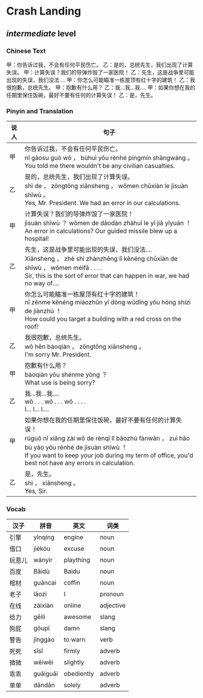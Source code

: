 # Crash Landing
## *intermediate* level

### Chinese Text
甲：你告诉过我，不会有任何平民伤亡。
乙：是的，总统先生，我们出现了计算失误。
甲：计算失误？我们的导弹炸毁了一家医院！
乙：先生，这是战争里可能出现的失误，我们没法....
甲：你怎么可能瞄准一栋屋顶有红十字的建筑！
乙：我很抱歉，总统先生。
甲：抱歉有什么用？
乙：我...我...我....
甲：如果你想在我的任期里保住饭碗，最好不要有任何的计算失误！
乙：是，先生。

### Pinyin and Translation
|说人|句子|
|----|----|
|甲|你告诉过我，不会有任何平民伤亡。<br />nǐ gàosu guò wǒ ， bùhuì yǒu rènhé píngmín shāngwáng 。<br />You told me there wouldn't be any civilian casualties.|
|乙|是的，总统先生，我们出现了计算失误。<br />shì de ， zǒngtǒng xiānsheng ， wǒmen chūxiàn le jìsuàn shīwù 。<br />Yes, Mr. President. We had an error in our calculations.|
|甲|计算失误？我们的导弹炸毁了一家医院！<br />jìsuàn shīwù ？ wǒmen de dǎodàn zhàhuǐ le yī jiā yīyuàn ！<br />An error in calculations? Our guided missile blew up a hospital!|
|乙|先生，这是战争里可能出现的失误，我们没法....<br />Xiānsheng ， zhè shì zhànzhēng lǐ kěnéng chūxiàn de shīwù ， wǒmen méifǎ . . . .<br />Sir, this is the sort of error that can happen in war, we had no way of....|
|甲|你怎么可能瞄准一栋屋顶有红十字的建筑！<br />nǐ zěnme kěnéng miáozhǔn yī dòng wūdǐng yǒu hóng shízì de jiànzhù ！<br />How could you target a building with a red cross on the roof!|
|乙|我很抱歉，总统先生。<br />wǒ hěn bàoqiàn ， zǒngtǒng xiānsheng 。<br />I'm sorry Mr. President.|
|甲|抱歉有什么用？<br />bàoqiàn yǒu shénme yòng ？<br />What use is being sorry?|
|乙|我...我...我....<br />wǒ . . . wǒ . . . wǒ . . . .<br />I... I... I....|
|甲|如果你想在我的任期里保住饭碗，最好不要有任何的计算失误！<br />rúguǒ nǐ xiǎng zài wǒ de rènqī lǐ bǎozhù fànwǎn ， zuì hǎo bù yào yǒu rènhé de jìsuàn shīwù ！<br />If you want to keep your job during my term of office, you'd best not have any errors in calculation.|
|乙|是，先生。<br />shì ， xiānsheng 。<br />Yes, Sir.|
### Vocab
|汉子|拼音|英文|词类|
|----|----|----|----|
|引擎|yǐnqíng|engine|noun|
|借口|jièkǒu|excuse|noun|
|玩意儿|wányìr|plaything|noun|
|百度|Bǎidù|Baidu|noun|
|棺材|guāncai|coffin|noun|
|老子|lǎozi|I|pronoun|
|在线|zàixiàn|online|adjective|
|给力|gěilì|awesome|slang|
|狗屁|gǒupì|damn|slang|
|警告|jǐnggào|to warn|verb|
|死死|sǐsǐ|firmly|adverb|
|微微|wēiwēi|slightly|adverb|
|乖乖|guāiguāi|obediently|adverb|
|单单|dāndān|solely|adverb|